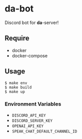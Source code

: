 # da-bot

Discord bot for **da**-server! 

## Require

- docker
- docker-compose

## Usage

```
$ make env
$ make build
$ make up
```

### Environment Variables

- `DISCORD_API_KEY`
- `DISCORD_SERVER_KEY`
- `OPENAI_API_KEY`
- `SPEAK_CHAT_DEFAULT_CHANNEL_ID`
